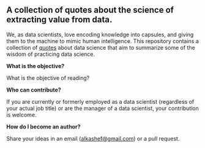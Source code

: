 ## A collection of quotes about the science of extracting value from data.

We, as data scientists, love encoding knowledge into capsules, 
and giving them to the machine to mimic human intelligence. 
This repository contains a collection of [quotes](Quotes.md) about data science that aim to 
summarize some of the wisdom of practicing data science. 

**What is the objective?**

What is the objective of reading?

**Who can contribute?**

If you are currently or formerly employed as a data scientist (regardless of your actual job title) 
or are the manager of a data scientist, your contribution is welcome.

**How do I become an author?**

Share your ideas in an email (alkashef@gmail.com) or a pull request.  
